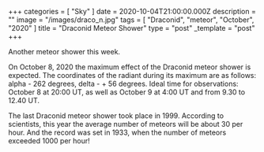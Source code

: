 +++
categories = [ "Sky" ]
date = 2020-10-04T21:00:00.000Z
description = ""
image = "/images/draco_n.jpg"
tags = [ "Draconid", "meteor", "October", "2020" ]
title = "Draconid Meteor Shower"
type = "post"
_template = "post"
+++

Another meteor shower this week.

On October 8, 2020 the maximum effect of the Draconid meteor shower is expected. The coordinates of the radiant during its maximum are as follows: alpha - 262 degrees, delta - + 56 degrees. Ideal time for observations: October 8 at 20:00 UT, as well as October 9 at 4:00 UT and from 9.30 to 12.40 UT.

The last Draconid meteor shower took place in 1999. According to scientists, this year the average number of meteors will be about 30 per hour. And the record was set in 1933, when the number of meteors exceeded 1000 per hour!
